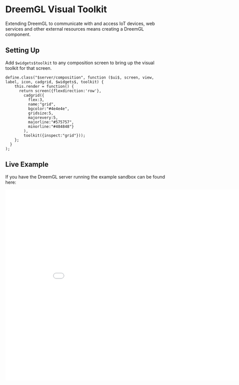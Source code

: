 # DreemGL Visual Toolkit

Extending DreemGL to communicate with and access IoT devices, web services and other external resources means creating 
a DreemGL component.

## Setting Up

Add `$widgets$toolkit` to any composition screen to bring up the visual toolkit for that screen.

    define.class("$server/composition", function ($ui$, screen, view, label, icon, cadgrid, $widgets$, toolkit) {
        this.render = function() {
          return screen({flexdirection:'row'},
            cadgrid({
              flex:3,
              name:"grid",
              bgcolor:"#4e4e4e",
              gridsize:5,
              majorevery:5,
              majorline:"#575757",
              minorline:"#484848"}
            ),
            toolkit({inspect:"grid"}));
        };
      }
    );


## Live Example

If you have the DreemGL server running the example sandbox can be found here:

<iframe style="border:0;width:900px; height:600px" src="/examples/toolkit"></iframe>



